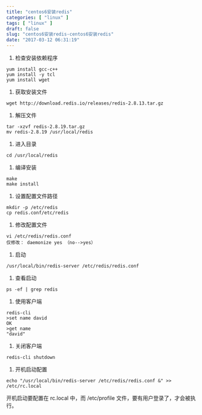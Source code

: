 ```yaml
---
title: "centos6安装redis"
categories: [ "linux" ]
tags: [ "linux" ]
draft: false
slug: "centos6安装redis-centos6安装redis"
date: "2017-03-12 06:31:19"
---
```




  1. 检查安装依赖程序

    yum install gcc-c++
    yum install -y tcl
    yum install wget

  1. 获取安装文件

    wget http://download.redis.io/releases/redis-2.8.13.tar.gz

  1. 解压文件

    tar -xzvf redis-2.8.19.tar.gz
    mv redis-2.8.19 /usr/local/redis

  1. 进入目录

    cd /usr/local/redis

  1. 编译安装

    make
    make install

  1. 设置配置文件路径

    mkdir -p /etc/redis
    cp redis.conf/etc/redis

  1. 修改配置文件

    vi /etc/redis/redis.conf
    仅修改： daemonize yes （no-->yes）

  1. 启动

    /usr/local/bin/redis-server /etc/redis/redis.conf

  1. 查看启动

    ps -ef | grep redis 

  1. 使用客户端

    redis-cli
    >set name david
    OK
    >get name
    "david"

  1. 关闭客户端

    redis-cli shutdown

  1. 开机启动配置

    echo "/usr/local/bin/redis-server /etc/redis/redis.conf &" >> /etc/rc.local

开机启动要配置在 rc.local 中，而 /etc/profile 文件，要有用户登录了，才会被执行。